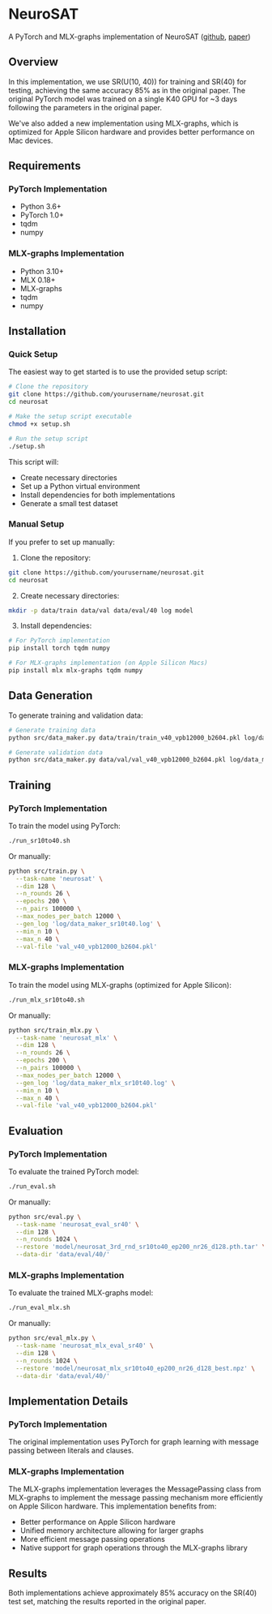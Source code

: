 # NeuroSAT

A PyTorch and MLX-graphs implementation of NeuroSAT ([github](https://github.com/dselsam/neurosat), [paper](https://arxiv.org/abs/1802.03685))

## Overview

In this implementation, we use SR(U(10, 40)) for training and SR(40) for testing, achieving the same accuracy 85% as in the original paper. The original PyTorch model was trained on a single K40 GPU for ~3 days following the parameters in the original paper.

We've also added a new implementation using MLX-graphs, which is optimized for Apple Silicon hardware and provides better performance on Mac devices.

## Requirements

### PyTorch Implementation
- Python 3.6+
- PyTorch 1.0+
- tqdm
- numpy

### MLX-graphs Implementation
- Python 3.10+
- MLX 0.18+
- MLX-graphs
- tqdm
- numpy

## Installation

### Quick Setup

The easiest way to get started is to use the provided setup script:

```bash
# Clone the repository
git clone https://github.com/yourusername/neurosat.git
cd neurosat

# Make the setup script executable
chmod +x setup.sh

# Run the setup script
./setup.sh
```

This script will:
- Create necessary directories
- Set up a Python virtual environment
- Install dependencies for both implementations
- Generate a small test dataset

### Manual Setup

If you prefer to set up manually:

1. Clone the repository:
```bash
git clone https://github.com/yourusername/neurosat.git
cd neurosat
```

2. Create necessary directories:
```bash
mkdir -p data/train data/val data/eval/40 log model
```

3. Install dependencies:
```bash
# For PyTorch implementation
pip install torch tqdm numpy

# For MLX-graphs implementation (on Apple Silicon Macs)
pip install mlx mlx-graphs tqdm numpy
```

## Data Generation

To generate training and validation data:

```bash
# Generate training data
python src/data_maker.py data/train/train_v40_vpb12000_b2604.pkl log/data_maker_train.log 100000 12000 --min_n 10 --max_n 40

# Generate validation data
python src/data_maker.py data/val/val_v40_vpb12000_b2604.pkl log/data_maker_val.log 10000 12000 --min_n 10 --max_n 40
```

## Training

### PyTorch Implementation

To train the model using PyTorch:

```bash
./run_sr10to40.sh
```

Or manually:

```bash
python src/train.py \
  --task-name 'neurosat' \
  --dim 128 \
  --n_rounds 26 \
  --epochs 200 \
  --n_pairs 100000 \
  --max_nodes_per_batch 12000 \
  --gen_log 'log/data_maker_sr10t40.log' \
  --min_n 10 \
  --max_n 40 \
  --val-file 'val_v40_vpb12000_b2604.pkl'
```

### MLX-graphs Implementation

To train the model using MLX-graphs (optimized for Apple Silicon):

```bash
./run_mlx_sr10to40.sh
```

Or manually:

```bash
python src/train_mlx.py \
  --task-name 'neurosat_mlx' \
  --dim 128 \
  --n_rounds 26 \
  --epochs 200 \
  --n_pairs 100000 \
  --max_nodes_per_batch 12000 \
  --gen_log 'log/data_maker_mlx_sr10t40.log' \
  --min_n 10 \
  --max_n 40 \
  --val-file 'val_v40_vpb12000_b2604.pkl'
```

## Evaluation

### PyTorch Implementation

To evaluate the trained PyTorch model:

```bash
./run_eval.sh
```

Or manually:

```bash
python src/eval.py \
  --task-name 'neurosat_eval_sr40' \
  --dim 128 \
  --n_rounds 1024 \
  --restore 'model/neurosat_3rd_rnd_sr10to40_ep200_nr26_d128.pth.tar' \
  --data-dir 'data/eval/40/'
```

### MLX-graphs Implementation

To evaluate the trained MLX-graphs model:

```bash
./run_eval_mlx.sh
```

Or manually:

```bash
python src/eval_mlx.py \
  --task-name 'neurosat_mlx_eval_sr40' \
  --dim 128 \
  --n_rounds 1024 \
  --restore 'model/neurosat_mlx_sr10to40_ep200_nr26_d128_best.npz' \
  --data-dir 'data/eval/40/'
```

## Implementation Details

### PyTorch Implementation
The original implementation uses PyTorch for graph learning with message passing between literals and clauses.

### MLX-graphs Implementation
The MLX-graphs implementation leverages the MessagePassing class from MLX-graphs to implement the message passing mechanism more efficiently on Apple Silicon hardware. This implementation benefits from:

- Better performance on Apple Silicon hardware
- Unified memory architecture allowing for larger graphs
- More efficient message passing operations
- Native support for graph operations through the MLX-graphs library

## Results

Both implementations achieve approximately 85% accuracy on the SR(40) test set, matching the results reported in the original paper.
